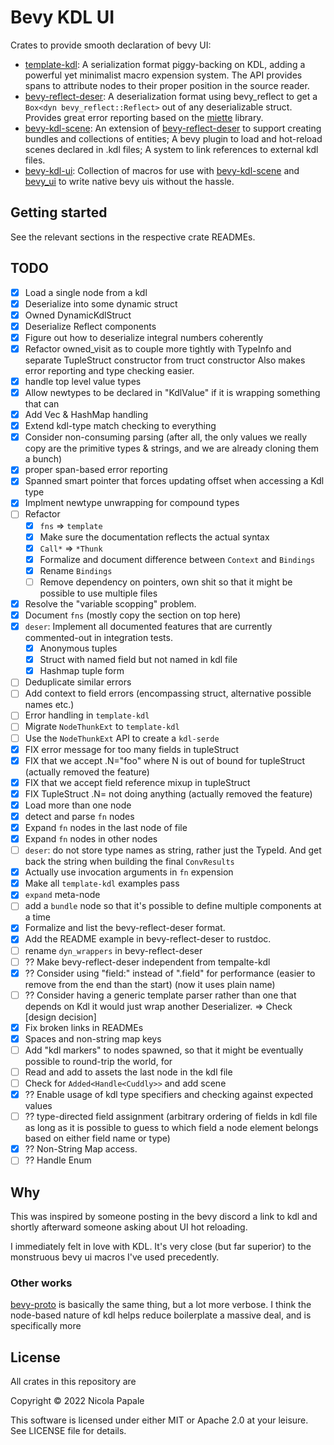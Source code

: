 # Bevy KDL UI

Crates to provide smooth declaration of bevy UI:
* [template-kdl]: A serialization format piggy-backing on KDL, adding a
  powerful yet minimalist macro expension system. The API provides spans
  to attribute nodes to their proper position in the source reader.
* [bevy-reflect-deser]: A deserialization format using bevy_reflect to 
  get a `Box<dyn bevy_reflect::Reflect>` out of any deserializable struct.
  Provides great error reporting based on the [miette] library.
* [bevy-kdl-scene]: An extension of [bevy-reflect-deser] to support creating
  bundles and collections of entities; A bevy plugin to load and hot-reload
  scenes declared in .kdl files; A system to link references to external
  kdl files.
* [bevy-kdl-ui]: Collection of macros for use with [bevy-kdl-scene] and
  [bevy_ui] to write native bevy uis without the hassle.

## Getting started

See the relevant sections in the respective crate READMEs.

[template-kdl]: ./template-kdl
[bevy-reflect-deser]: ./bevy-reflect-deser
[bevy-kdl-scene]: ./bevy-kdl-scene
[bevy-kdl-ui]: ./bevy-kdl-ui
[bevy_ui]: https://docs.rs/bevy_ui/latest/bevy_ui/
[miette]: https://crates.io/crates/miette

## TODO

- [X] Load a single node from a kdl
- [X] Deserialize into some dynamic struct
- [X] Owned DynamicKdlStruct
- [X] Deserialize Reflect components 
- [X] Figure out how to deserialize integral numbers coherently
- [X] Refactor owned_visit as to couple more tightly with TypeInfo and
  separate TupleStruct constructor from truct constructor
  Also makes error reporting and type checking easier.
- [X] handle top level value types
- [X] Allow newtypes to be declared in "KdlValue" if it is wrapping something
      that can
- [X] Add Vec & HashMap handling
- [X] Extend kdl-type match checking to everything
- [X] Consider non-consuming parsing (after all, the only values we really copy are the
      primitive types & strings, and we are already cloning them a bunch)
- [X] proper span-based error reporting
- [X] Spanned smart pointer that forces updating offset when accessing a Kdl type
- [X] Implment newtype unwrapping for compound types
- [ ] Refactor
  - [X] `fns` => `template`
  - [X] Make sure the documentation reflects the actual syntax
  - [X] `Call*` => `*Thunk`
  - [X] Formalize and document difference between `Context` and `Bindings`
  - [X] Rename `Bindings`
  - [ ] Remove dependency on pointers, own shit so that it might be possible
        to use multiple files
- [X] Resolve the "variable scopping" problem.
- [X] Document `fns` (mostly copy the section on top here)
- [X] `deser`: Implement all documented features that are currently commented-out in
      integration tests.
  - [X] Anonymous tuples
  - [X] Struct with named field but not named in kdl file
  - [X] Hashmap tuple form
- [ ] Deduplicate similar errors
- [ ] Add context to field errors (encompassing struct, alternative possible names etc.)
- [ ] Error handling in `template-kdl`
- [ ] Migrate `NodeThunkExt` to `template-kdl`
- [ ] Use the `NodeThunkExt` API to create a `kdl-serde`
- [X] FIX error message for too many fields in tupleStruct
- [X] FIX that we accept .N="foo" where N is out of bound for tupleStruct
      (actually removed the feature)
- [X] FIX that we accept field reference mixup in tupleStruct
- [X] FIX TupleStruct .N= not doing anything (actually removed the feature)
- [X] Load more than one node
- [X] detect and parse `fn` nodes
- [X] Expand `fn` nodes in the last node of file
- [X] Expand `fn` nodes in other nodes
- [ ] `deser`: do not store type names as string, rather just the TypeId. And
      get back the string when building the final `ConvResults`
- [X] Actually use invocation arguments in `fn` expension
- [X] Make all `template-kdl` examples pass
- [X] `expand` meta-node
- [ ] add a `bundle` node so that it's possible to define multiple
      components at a time
- [X] Formalize and list the bevy-reflect-deser format.
- [X] Add the README example in bevy-reflect-deser to rustdoc.
- [ ] rename `dyn_wrappers` in bevy-reflect-deser
- [ ] ?? Make bevy-reflect-deser independent from tempalte-kdl
- [X] ?? Consider using "field:" instead of ".field" for performance (easier to remove from
      the end than the start) (now it uses plain name)
- [ ] ?? Consider having a generic template parser rather than one that depends on Kdl
      it would just wrap another Deserializer. => Check [design decision]
- [X] Fix broken links in READMEs
- [X] Spaces and non-string map keys
- [ ] Add "kdl markers" to nodes spawned, so that it might be eventually
      possible to round-trip the world, for 
- [ ] Read and add to assets the last node in the kdl file
- [ ] Check for `Added<Handle<Cuddly>>` and add scene
- [X] ?? Enable usage of kdl type specifiers and checking against expected values
- [ ] ?? type-directed field assignment (arbitrary ordering of fields in kdl file
  as long as it is possible to guess to which field a node element belongs based
  on either field name or type)
- [X] ?? Non-String Map access.
- [ ] ?? Handle Enum

[design-decision]: ./dev-resources/decisions#create-a-deserializer-that-encapsulates-completely-parsing

## Why

This was inspired by someone posting in the bevy discord a link to
kdl and shortly afterward someone asking about UI hot reloading.

I immediately felt in love with KDL. It's very close (but far superior)
to the monstruous bevy ui macros I've used precedently.

### Other works

[bevy-proto][bevy-proto] is basically the same thing, but a lot more
verbose. I think the node-based nature of kdl helps reduce boilerplate
a massive deal, and is specifically more 

[bevy-proto]: https://github.com/mrgvsv/bevy_proto

## License

All crates in this repository are

Copyright © 2022 Nicola Papale

This software is licensed under either MIT or Apache 2.0 at your leisure. See
LICENSE file for details.